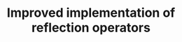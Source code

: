 ---
title: "Improved implementation of reflection operators"
collection: pre-prints
permalink: /pre-prints2018-01 01-Improved-implementation-of-reflection-operators
authors: ' Anirban Chowdhury,  Yigit Subasi,  Rolando Somma, '
year: 2018
venue: 'arXiv'
volpages: ''
citation: ' Anirban Chowdhury,  Yigit Subasi,  Rolando Somma,  arXiv,  (2018).'
---